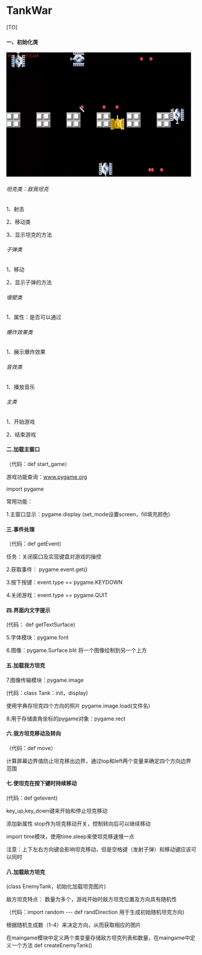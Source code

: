 # TankWar

[TO]

#### 一、初始化类

<img src="./assets/image-20221119141713624.png" alt="image-20221119141713624" style="zoom:50%;" />

###### 坦克类：敌我坦克

1、射击

2、移动类

3、显示坦克的方法

###### 子弹类

1、移动

2、显示子弹的方法

###### 墙壁类

1、属性：是否可以通过

###### 爆炸效果类

1、展示爆炸效果

###### 音效类

1、播放音乐

###### 主类

1、开始游戏

2、结束游戏



#### 二.加载主窗口

（代码：def start_game）

游戏功能查询：www.pygame.org

import pygame

常用功能：

1.主窗口显示：pygame.display (set_mode设置screen，fill填充颜色)

#### 三.事件处理

（代码：def getEvent)

任务：关闭窗口及实现键盘对游戏的操控

2.获取事件： pygame.event.get()

3.按下按键：event.type == pygame.KEYDOWN

4.关闭游戏：event.type == pygame.QUIT

#### 四.界面内文字提示

(代码： def getTextSurface)

5.字体模块：pygame.font

6.图像：pygame.Surface.blit 将一个图像绘制到另一个上方

#### 五.加载我方坦克

7.图像传输模块：pygame.image

(代码：class Tank：init，display)

使用字典存坦克四个方向的照片 pygame.image.load(文件名)

8.用于存储直角坐标的pygame对象：pygame.rect

#### 六.我方坦克移动及转向

（代码：def move）

计算屏幕边界值防止坦克移出边界，通过top和left两个变量来确定四个方向边界范围

#### 七.使坦克在按下键时持续移动

(代码：def getevent)

key_up,key_down键来开始和停止坦克移动

添加新属性 stop作为坦克移动开关，控制转向后可以继续移动

import time模块，使用time.sleep来使坦克移速慢一点

注意：上下左右方向键会影响坦克移动，但是空格键（发射子弹）和移动键应该可以同时

#### 八.加载敌方坦克

(class EnemyTank，初始化加载坦克图片)

敌方坦克特点： 数量为多个，游戏开始时敌方坦克位置及方向具有随机性

（代码：import random --- def randDirection 用于生成初始随机坦克方向)

根据随机生成数（1-4）来决定方向，从而获取相应的图片

在maingame模块中定义两个类变量存储敌方坦克列表和数量，在maingame中定义一个方法 def createEnemyTank()



